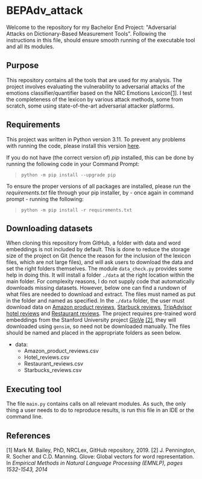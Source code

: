 # BEPAdv_attack
Welcome to the repository for my Bachelor End Project: "Adversarial Attacks on Dictionary-Based Measurement Tools". Following the instructions in this file, should ensure smooth running of the executable tool and all its modules.

## Purpose
This repository contains all the tools that are used for my analysis. The project involves evaluating the vulnerability to adversarial attacks of the emotions classifier/quantifier based on the NRC Emotions Lexicon[[1]](#1). I test the completeness of the lexicon by various attack methods, some from scratch, some using state-of-the-art adversarial attacker platforms. 

## Requirements
This project was written in Python version 3.11. To prevent any problems with running the code, please install this version [here](https://www.python.org/downloads/). 

If you do not have (the correct version of) <em>pip</em> installed, this can be done by running the following code in your Command Prompt:
> `python -m pip install --upgrade pip` <br>

To ensure the proper versions of all packages are installed, please run the <em>requirements.txt</em> file through your pip installer, by - once again in command prompt - running the following:
> `python -m pip install -r requirements.txt`

## Downloading datasets
When cloning this repository from GitHub, a folder with data and word embeddings is not included by default. This is done to reduce the storage size of the project on Git (hence the reason for the inclusion of the lexicon files, which are not large files), and will ask users to download the data and set the right folders themselves. The module `data_check.py` provides some help in doing this. It will install a folder `./data` at the right location within the main folder. 
For complexity reasons, I do not supply code that automatically downloads missing datasets. However, below one can find a rundown of what files are needed to download and extract. The files must named as put in the folder and named as specified. 
In the `./data` folder, the user must download data on [Amazon product reviews](https://www.kaggle.com/datasets/arhamrumi/amazon-product-reviews), [Starbuck reviews](https://www.kaggle.com/datasets/harshalhonde/starbucks-reviews-dataset), [TripAdvisor hotel reviews](https://www.kaggle.com/datasets/andrewmvd/trip-advisor-hotel-reviews/) and [Restaurant reviews](https://www.kaggle.com/datasets/joebeachcapital/restaurant-reviews).
The project requires pre-trained word embeddings from the Stanford University project [GloVe](https://nlp.stanford.edu/data/glove.6B.zip) [[2]](#2), they will downloaded using `gensim`, so need not be downloaded manually.
The files should be named and placed in the appropriate folders as seen below. 
<ul>
<li> data:
<ul>
<li> Amazon_product_reviews.csv</li>
<li> Hotel_reviews.csv</li>
<li> Restaurant_reviews.csv</li>
<li> Starbucks_reviews.csv</li>
</ul>
</ul>

## Executing tool
The file `main.py` contains calls on all relevant modules. As such, the only thing a user needs to do to reproduce results, is run this file in an IDE or the command line.

## References
<a id="1">[1]</a>
Mark M. Bailey, PhD, NRCLex, GitHub repository, 2019.
<a id="2">[2]</a>
J. Pennington, R. Socher and C.D. Manning. Glove: Global vectors for word representation. In <em>Empirical Methods in Natural Language Processing (EMNLP), pages 1532-1543, 2014